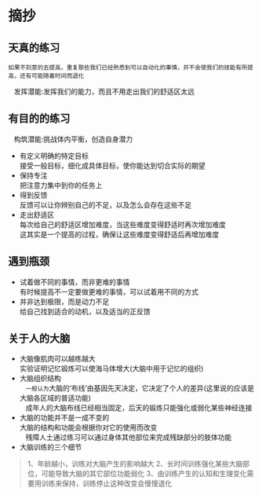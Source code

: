 # 摘抄
## 天真的练习
    如果不刻意的去提高，重复那些我们已经熟悉到可以自动化的事情，并不会使我们的技能有所提高，还有可能随着时间而退化
    发挥潜能:发挥我们的能力，而且不用走出我们的舒适区太远
## 有目的的练习
    构筑潜能:挑战体内平衡，创造自身潜力
* 有定义明确的特定目标<br>
    接受一般目标，细化成具体目标，使你能达到切合实际的期望
* 保持专注<br>
    把注意力集中到你的任务上
* 得到反馈<br>
    反馈可以让你辨别自己的不足，以及怎么会存在这些不足
* 走出舒适区<br>
    每次给自己的舒适区增加难度，当这些难度变得舒适时再次增加难度<br>
    这其实是一个提高的过程，确保让这些难度变得舒适后再增加难度
## 遇到瓶颈
* 试着做不同的事情，而非更难的事情<br>
    有时候提高不一定要做更难的事情，可以试着用不同的方式
* 并非达到极限，而是动力不足<br>
    给自己找到适合的动机，以及适当的正反馈
## 关于人的大脑
* 大脑像肌肉可以越练越大<br>
    实验证明记忆锻炼可以使海马体增大(大脑中用于记忆的组织)<br>    
* 大脑组织结构<br>
    `一般认为`大脑的‘布线’由基因先天决定，它决定了个人的差异(这里说的应该是大脑各区域的普适功能)<br>
    成年人的大脑布线已经相当固定，后天的锻炼只能强化或弱化某些神经连接<br>
* 大脑的功能并不是一成不变的<br>
    大脑的结构和功能会根据你对它的使用而改变<br>
    残障人士通过练习可以通过身体其他部位来完成残缺部分的肢体功能<br>
* 大脑训练的三个细节
>1、年龄越小，训练对大脑产生的影响越大
>2、长时间训练强化某些大脑部位，可能导致大脑的其它部位功能弱化
>3、由训练产生的认知和生理变化需要用训练来保持，训练停止这种改变会慢慢退化
